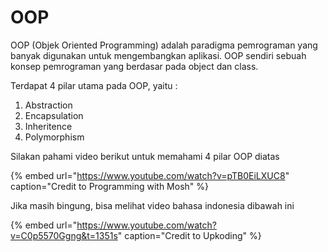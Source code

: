 # OOP

OOP \(Objek Oriented Programming\) adalah paradigma pemrograman yang banyak digunakan untuk mengembangkan aplikasi. OOP sendiri sebuah konsep pemrograman yang berdasar pada object dan class.

Terdapat 4 pilar utama pada OOP, yaitu :

1. Abstraction
2. Encapsulation
3. Inheritence
4. Polymorphism

Silakan pahami video berikut untuk memahami 4 pilar OOP diatas

{% embed url="https://www.youtube.com/watch?v=pTB0EiLXUC8" caption="Credit to  Programming with Mosh" %}

Jika masih bingung, bisa melihat video bahasa indonesia dibawah ini

{% embed url="https://www.youtube.com/watch?v=C0p5570Ggng&t=1351s" caption="Credit to Upkoding" %}



